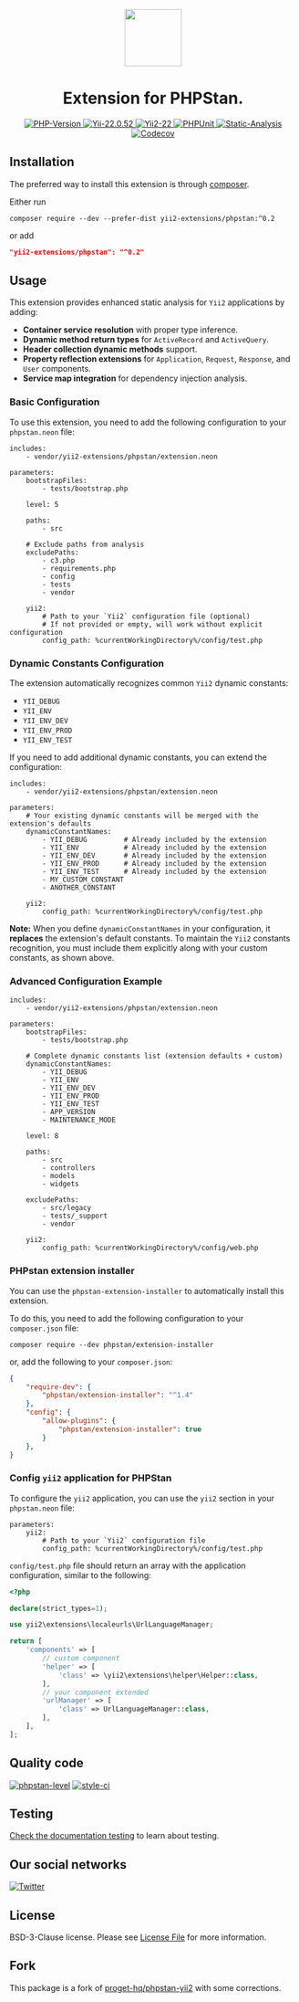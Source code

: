 <p align="center">
    <a href="https://github.com/yii2-extensions/phpstan" target="_blank">
        <img src="https://www.yiiframework.com/image/yii_logo_light.svg" height="100px;">
    </a>
    <h1 align="center">Extension for PHPStan.</h1>
</p>

<p align="center">
    <a href="https://www.php.net/releases/8.1/en.php" target="_blank">
        <img src="https://img.shields.io/badge/PHP-%3E%3D8.1-787CB5" alt="PHP-Version">
    </a>
    <a href="https://github.com/yiisoft/yii2/tree/2.0.52" target="_blank">
        <img src="https://img.shields.io/badge/Yii2%20-2.0.52-blue" alt="Yii-22.0.52">
    </a>
    <a href="https://github.com/yiisoft/yii2/tree/22.0" target="_blank">
        <img src="https://img.shields.io/badge/Yii2%20-22-blue" alt="Yii2-22">
    </a>    
    <a href="https://github.com/yii2-extensions/phpstan/actions/workflows/build.yml" target="_blank">
        <img src="https://github.com/yii2-extensions/phpstan/actions/workflows/build.yml/badge.svg" alt="PHPUnit">
    </a>
    <a href="https://github.com/yii2-extensions/phpstan/actions/workflows/static.yml" target="_blank">        
        <img src="https://github.com/yii2-extensions/phpstan/actions/workflows/static.yml/badge.svg" alt="Static-Analysis">
    </a>          
    <a href="https://codecov.io/gh/yii2-extensions/phpstan" target="_blank">
        <img src="https://codecov.io/gh/yii2-extensions/phpstan/branch/main/graph/badge.svg?token=MF0XUGVLYC" alt="Codecov">
    </a>  
</p>

## Installation

The preferred way to install this extension is through [composer](https://getcomposer.org/download/).

Either run

```shell
composer require --dev --prefer-dist yii2-extensions/phpstan:^0.2
```

or add

```json
"yii2-extensions/phpstan": "^0.2"
```

## Usage

This extension provides enhanced static analysis for `Yii2` applications by adding:

- **Container service resolution** with proper type inference.
- **Dynamic method return types** for `ActiveRecord` and `ActiveQuery`.
- **Header collection dynamic methods** support.
- **Property reflection extensions** for `Application`, `Request`, `Response`, and `User` components.
- **Service map integration** for dependency injection analysis.

### Basic Configuration

To use this extension, you need to add the following configuration to your `phpstan.neon` file:

```neon
includes:
    - vendor/yii2-extensions/phpstan/extension.neon

parameters:
    bootstrapFiles:
        - tests/bootstrap.php

    level: 5

    paths:
        - src

    # Exclude paths from analysis
    excludePaths:
        - c3.php
        - requirements.php
        - config
        - tests
        - vendor

    yii2:
        # Path to your `Yii2` configuration file (optional)
        # If not provided or empty, will work without explicit configuration 
        config_path: %currentWorkingDirectory%/config/test.php
```

### Dynamic Constants Configuration

The extension automatically recognizes common `Yii2` dynamic constants:

- `YII_DEBUG`
- `YII_ENV`
- `YII_ENV_DEV`
- `YII_ENV_PROD`
- `YII_ENV_TEST`

If you need to add additional dynamic constants, you can extend the configuration:

```neon
includes:
    - vendor/yii2-extensions/phpstan/extension.neon

parameters:
    # Your existing dynamic constants will be merged with the extension's defaults
    dynamicConstantNames:
        - YII_DEBUG         # Already included by the extension
        - YII_ENV           # Already included by the extension
        - YII_ENV_DEV       # Already included by the extension
        - YII_ENV_PROD      # Already included by the extension
        - YII_ENV_TEST      # Already included by the extension
        - MY_CUSTOM_CONSTANT
        - ANOTHER_CONSTANT

    yii2:
        config_path: %currentWorkingDirectory%/config/test.php
```

**Note:** When you define `dynamicConstantNames` in your configuration, it **replaces** the extension's default 
constants. 
To maintain the `Yii2` constants recognition, you must include them explicitly along with your custom constants, as
shown above.

### Advanced Configuration Example

```neon
includes:
    - vendor/yii2-extensions/phpstan/extension.neon

parameters:
    bootstrapFiles:
        - tests/bootstrap.php

    # Complete dynamic constants list (extension defaults + custom)
    dynamicConstantNames:
        - YII_DEBUG
        - YII_ENV
        - YII_ENV_DEV
        - YII_ENV_PROD
        - YII_ENV_TEST
        - APP_VERSION
        - MAINTENANCE_MODE        

    level: 8    
    
    paths:
        - src
        - controllers
        - models
        - widgets

    excludePaths:
        - src/legacy
        - tests/_support
        - vendor

    yii2:
        config_path: %currentWorkingDirectory%/config/web.php
```

### PHPstan extension installer

You can use the `phpstan-extension-installer` to automatically install this extension.

To do this, you need to add the following configuration to your `composer.json` file:

```shell
composer require --dev phpstan/extension-installer
```

or, add the following to your `composer.json`:

```json
{
    "require-dev": {
        "phpstan/extension-installer": "^1.4"
    },
    "config": {
        "allow-plugins": {
            "phpstan/extension-installer": true
        }
    },
}
```

### Config `yii2` application for PHPStan

To configure the `yii2` application, you can use the `yii2` section in your `phpstan.neon` file:

```neon
parameters:
    yii2:
        # Path to your `Yii2` configuration file
        config_path: %currentWorkingDirectory%/config/test.php
```

`config/test.php` file should return an array with the application configuration, similar to the following:

```php
<?php

declare(strict_types=1);

use yii2\extensions\localeurls\UrlLanguageManager;

return [
    'components' => [
        // custom component
        'helper' => [
            'class' => \yii2\extensions\helper\Helper::class,
        ],
        // your component extended
        'urlManager' => [
            'class' => UrlLanguageManager::class,
        ],
    ],
];
```



## Quality code

[![phpstan-level](https://img.shields.io/badge/PHPStan%20level-9-blue)](https://github.com/yii2-extensions/phpstan/actions/workflows/static.yml)
[![style-ci](https://github.styleci.io/repos/701347895/shield?branch=main)](https://github.styleci.io/repos/701347895?branch=main)

## Testing

[Check the documentation testing](docs/testing.md) to learn about testing.

## Our social networks

[![Twitter](https://img.shields.io/badge/twitter-follow-1DA1F2?logo=twitter&logoColor=1DA1F2&labelColor=555555?style=flat)](https://twitter.com/Terabytesoftw)

## License

BSD-3-Clause license. Please see [License File](LICENSE.md) for more information.

## Fork 

This package is a fork of [proget-hq/phpstan-yii2](https://github.com/proget-hq/phpstan-yii2) with some corrections.
